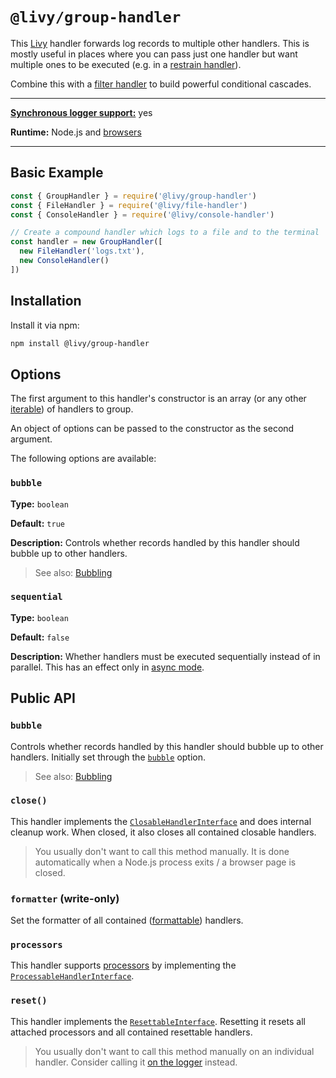 # `@livy/group-handler`

This [Livy](../../README.md#readme) handler forwards log records to multiple other handlers. This is mostly useful in places where you can pass just one handler but want multiple ones to be executed (e.g. in a [restrain handler](../restrain-handler/README.md#readme)).

Combine this with a [filter handler](../filter-handler/README.md#readme) to build powerful conditional cascades.

---

[**Synchronous logger support:**](../../README.md#synchronous-and-asynchronous-logging) yes

**Runtime:** Node.js and [browsers](../../README.md#usage-in-browsers)

---

## Basic Example

```js
const { GroupHandler } = require('@livy/group-handler')
const { FileHandler } = require('@livy/file-handler')
const { ConsoleHandler } = require('@livy/console-handler')

// Create a compound handler which logs to a file and to the terminal
const handler = new GroupHandler([
  new FileHandler('logs.txt'),
  new ConsoleHandler()
])
```

## Installation

Install it via npm:

```bash
npm install @livy/group-handler
```

## Options

The first argument to this handler's constructor is an array (or any other [iterable](https://developer.mozilla.org/en-US/docs/Web/JavaScript/Reference/Iteration_protocols#The_iterable_protocol)) of handlers to group.

An object of options can be passed to the constructor as the second argument.

The following options are available:

### `bubble`

**Type:** `boolean`

**Default:** `true`

**Description:** Controls whether records handled by this handler should bubble up to other handlers.

> See also: [Bubbling](../../README.md#bubbling)

### `sequential`

**Type:** `boolean`

**Default:** `false`

**Description:** Whether handlers must be executed sequentially instead of in parallel. This has an effect only in [async mode](../../README.md#synchronous-and-asynchronous-logging).

## Public API

### `bubble`

Controls whether records handled by this handler should bubble up to other handlers. Initially set through the [`bubble`](#bubble) option.

> See also: [Bubbling](../../README.md#bubbling)

### `close()`

This handler implements the [`ClosableHandlerInterface`](../contracts/README.md#closablehandlerinterface) and does internal cleanup work. When closed, it also closes all contained closable handlers.

> You usually don't want to call this method manually. It is done automatically when a Node.js process exits / a browser page is closed.

### `formatter` (write-only)

Set the formatter of all contained ([formattable](../contracts/README.md#formattablehandlerinterface)) handlers.

### `processors`

This handler supports [processors](../../README.md#processors) by implementing the [`ProcessableHandlerInterface`](../contracts/README.md#processablehandlerinterface).

### `reset()`

This handler implements the [`ResettableInterface`](../contracts/README.md#resettableinterface). Resetting it resets all attached processors and all contained resettable handlers.

> You usually don't want to call this method manually on an individual handler. Consider calling it [on the logger](../logger/README.md#reset) instead.
